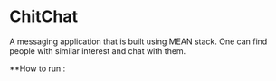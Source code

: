 # ChitChat
A messaging application that is built using MEAN stack. One can find people with similar interest and chat with them.


**How to run :
